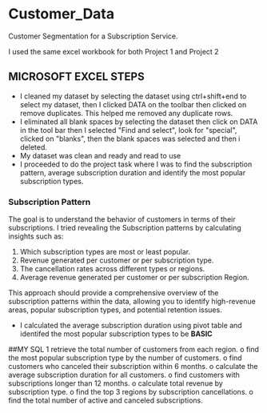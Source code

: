 # Customer_Data
Customer Segmentation for a Subscription Service.

I used the same excel workbook for both Project 1 and Project 2

## MICROSOFT EXCEL STEPS
- I cleaned my dataset by selecting the dataset using ctrl+shift+end to select my dataset, then I clicked DATA on the toolbar then clicked on remove duplicates. This helped me removed any duplicate rows.
- I eliminated all blank spaces by selecting the dataset then click on DATA in the tool bar then I selected "Find and select", look for "special", clicked on "blanks", then the blank spaces was selected and then i deleted.
- My dataset was clean and ready and read to use
- I proceeded to do the project task where I was to find the subscription pattern, average subscription duration and identify the most popular
subscription types.


### Subscription Pattern

The goal is to understand the behavior of customers in terms of their subscriptions. I tried revealing the Subscription patterns by calculating insights such as:
  1. Which subscription types are most or least popular.
  2. Revenue generated per customer or per subscription type.
  3. The cancellation rates across different types or regions.
  4. Average revenue generated per customer or per subscription Region.

This approach should provide a comprehensive overview of the subscription patterns within the data, allowing you to identify high-revenue areas, popular subscription types, and potential retention issues.


- I calculated the average subscription duration using pivot table and identifed the most popular
subscription types to be **BASIC**


##MY SQL
1 retrieve the total number of customers from each region.
o find the most popular subscription type by the number of customers.
o find customers who canceled their subscription within 6 months.
o calculate the average subscription duration for all customers.
o find customers with subscriptions longer than 12 months.
o calculate total revenue by subscription type.
o find the top 3 regions by subscription cancellations.
o find the total number of active and canceled subscriptions.
